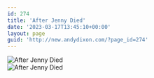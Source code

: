 ```yaml
---
id: 274
title: 'After Jenny Died'
date: '2023-03-17T13:45:10+00:00'
layout: page
guid: 'http://new.andydixon.com/?page_id=274'
---
```


![After Jenny Died](https://i0.wp.com/assets.g8x2.ldn.idrivee2-23.com/posters/After%20Jenny%20Died%2001.jpg?w=1200&ssl=1 "After Jenny Died")  
![After Jenny Died](https://i0.wp.com/assets.g8x2.ldn.idrivee2-23.com/posters/After%20Jenny%20Died%2002.jpg?w=1200&ssl=1 "After Jenny Died")